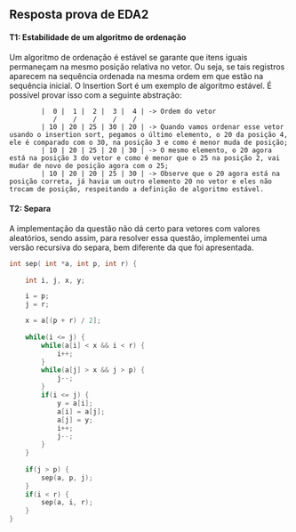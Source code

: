 ## Resposta prova de EDA2

#### T1: Estabilidade de um algoritmo de ordenação

Um algoritmo de ordenação é estável se garante que itens iguais permaneçam na mesmo posição relativa no vetor. Ou seja, se tais registros aparecem na sequência ordenada na mesma ordem em que estão na sequência inicial. 
O Insertion Sort é um exemplo de algoritmo estável. É possível provar isso com a seguinte abstração: 


			|  0 |  1 |  2 |  3 |  4 | -> Ordem do vetor
			   /    /    /    /    / 
			| 10 | 20 | 25 | 30 | 20 | -> Quando vamos ordenar esse vetor usando o insertion sort, pegamos o último elemento, o 20 da posição 4, ele é comparado com o 30, na posição 3 e como é menor muda de posição;
  			| 10 | 20 | 25 | 20 | 30 | -> O mesmo elemento, o 20 agora está na posição 3 do vetor e como é menor que o 25 na posição 2, vai mudar de novo de posição agora com o 25;
			| 10 | 20 | 20 | 25 | 30 | -> Observe que o 20 agora está na posição correta, já havia um outro elemento 20 no vetor e eles não trocam de posição, respeitando a definição de algoritmo estável.

####  T2: Separa

A implementação da questão não dá certo para vetores com valores aleatórios, sendo assim, para resolver essa questão, implementei uma versão recursiva do separa, bem diferente da que foi apresentada.


```c
int sep( int *a, int p, int r) {
    
    int i, j, x, y;

    i = p;
    j = r;

    x = a[(p + r) / 2];
     
    while(i <= j) {
        while(a[i] < x && i < r) {
            i++;
        }
        while(a[j] > x && j > p) {
            j--;
        }
        if(i <= j) {
            y = a[i];
            a[i] = a[j];
            a[j] = y;
            i++;
            j--;
        }
    }
     
    if(j > p) {
        sep(a, p, j);
    }
    if(i < r) { 
        sep(a, i, r);
    }
}
```
